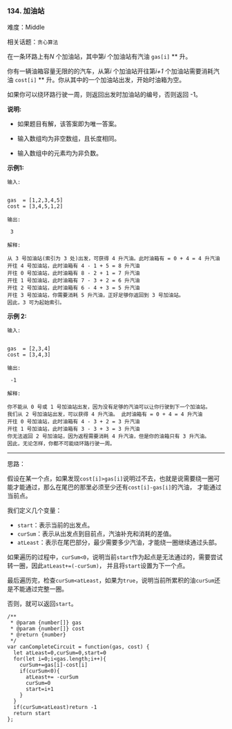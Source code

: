 ### 134. 加油站

难度：Middle

相关话题：`贪心算法`

在一条环路上有*N* 个加油站，其中第*i* 个加油站有汽油 `gas[i]` ** 升。



你有一辆油箱容量无限的的汽车，从第*i* 个加油站开往第*i+1* 个加油站需要消耗汽油 `cost[i]` ** 升。你从其中的一个加油站出发，开始时油箱为空。



如果你可以绕环路行驶一周，则返回出发时加油站的编号，否则返回 -1。



**说明:** 




* 如果题目有解，该答案即为唯一答案。

* 输入数组均为非空数组，且长度相同。

* 输入数组中的元素均为非负数。





**示例1:** 





```
输入:

 
gas  = [1,2,3,4,5]
cost = [3,4,5,1,2]

输出:

 3

解释:

从 3 号加油站(索引为 3 处)出发，可获得 4 升汽油。此时油箱有 = 0 + 4 = 4 升汽油
开往 4 号加油站，此时油箱有 4 - 1 + 5 = 8 升汽油
开往 0 号加油站，此时油箱有 8 - 2 + 1 = 7 升汽油
开往 1 号加油站，此时油箱有 7 - 3 + 2 = 6 升汽油
开往 2 号加油站，此时油箱有 6 - 4 + 3 = 5 升汽油
开往 3 号加油站，你需要消耗 5 升汽油，正好足够你返回到 3 号加油站。
因此，3 可为起始索引。
```


**示例 2:** 





```
输入:

 
gas  = [2,3,4]
cost = [3,4,3]

输出:

 -1

解释:

你不能从 0 号或 1 号加油站出发，因为没有足够的汽油可以让你行驶到下一个加油站。
我们从 2 号加油站出发，可以获得 4 升汽油。 此时油箱有 = 0 + 4 = 4 升汽油
开往 0 号加油站，此时油箱有 4 - 3 + 2 = 3 升汽油
开往 1 号加油站，此时油箱有 3 - 3 + 3 = 3 升汽油
你无法返回 2 号加油站，因为返程需要消耗 4 升汽油，但是你的油箱只有 3 升汽油。
因此，无论怎样，你都不可能绕环路行驶一周。
```



-----

思路：

假设在某一个点，如果发现`cost[i]>gas[i]`说明过不去，也就是说需要绕一圈可能才能通过，那么在尾巴的那里必须至少还有`cost[i]-gas[i]`的汽油，
才能通过当前点。

我们定义几个变量：

* `start`：表示当前的出发点。
* `curSum`：表示从出发点到目前点，汽油补充和消耗的差值。
* `atLeast`：表示在尾巴部分，最少需要多少汽油，才能绕一圈继续通过头部。

如果遍历的过程中，`curSum<0`，说明当前`start`作为起点是无法通过的，需要尝试转一圈，因此`atLeast+=(-curSum)`，
并且将`start`设置为下一个点。

最后遍历完，检查`curSum<atLeast`，如果为`true`，说明当前所累积的油`curSum`还是不能通过完整一圈。

否则，就可以返回`start`。


```
/**
 * @param {number[]} gas
 * @param {number[]} cost
 * @return {number}
 */
var canCompleteCircuit = function(gas, cost) {
  let atLeast=0,curSum=0,start=0
  for(let i=0;i<gas.length;i++){
    curSum+=gas[i]-cost[i]
    if(curSum<0){
      atLeast+= -curSum
      curSum=0
      start=i+1
    }
  }
  if(curSum<atLeast)return -1
  return start
};



```


